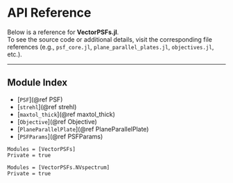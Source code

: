 # API Reference

Below is a reference for **VectorPSFs.jl**.  
To see the source code or additional details, visit the corresponding file references (e.g., `psf_core.jl`, `plane_parallel_plates.jl`, `objectives.jl`, etc.).

---

## Module Index

- [`PSF`](@ref PSF)
- [`strehl`](@ref strehl)
- [`maxtol_thick`](@ref maxtol_thick)
- [`Objective`](@ref Objective)
- [`PlaneParallelPlate`](@ref PlaneParallelPlate)
- [`PSFParams`](@ref PSFParams)

```@autodocs
Modules = [VectorPSFs]
Private = true
```

```@autodocs
Modules = [VectorPSFs.NVspectrum]
Private = true
```